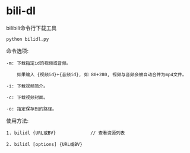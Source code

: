 # bili-dl
bilibili命令行下载工具

```python bilidl.py```

命令选项:

    -m: 下载指定id的视频或音频。
    
        如果输入 {视频id}+{音频id}, 如 80+280, 视频与音频会被自动合并为mp4文件。
        
    -i: 下载视频简介。
    
    -c: 下载视频封面。
    
    -o: 指定保存到的路径。
    
使用方法:

    1. bilidl {URL或BV}             // 查看资源列表
    
    2. bilidl [options] {URL或BV}
    
